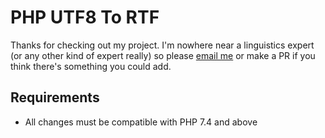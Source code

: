 # PHP UTF8 To RTF
Thanks for checking out my project. I'm nowhere near a linguistics expert (or any other kind of expert really) so please
[email me](mailto:hello@jollyblueman.com) or make a PR if you think there's something you could add.

## Requirements
* All changes must be compatible with PHP 7.4 and above